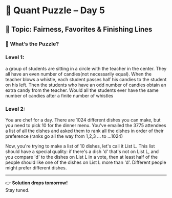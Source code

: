 # 🧠 Quant Puzzle – Day 5

## 📌 Topic: Fairness, Favorites & Finishing Lines

### 🤔 What’s the Puzzle?

### Level 1:  
a group of students are sitting in a circle with the teacher in the center. They all have an even number of candies(not necessarily equal). When the teacher blows a whistle, each student passes half his candies to the student on his left. Then the students who have an odd number of candies obtain an extra candy from the teacher. Would all the students ever have the same number of candies after a finite number of whistles

### Level 2:  
You are chef for a day. There are 1024 different dishes you can make, but you need to pick 10 for the dinner menu. You've emailed the 3775 attendees a list of all the dishes and asked them to rank all the dishes in order of their preference (ranks go all the way from 1,2,3 … to …1024)

Now, you're trying to make a list of 10 dishes, let's call it List L. This list should have a special quality: if there's a dish 'd' that's not on List L, and you compare 'd' to the dishes on List L in a vote, then at least half of the people should like one of the dishes on List L more than 'd'. Different people might prefer different dishes.

---

👉 **Solution drops tomorrow!**  
Stay tuned.
